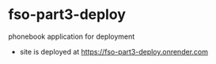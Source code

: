 # fso-part3-deploy

phonebook application for deployment

- site is deployed at https://fso-part3-deploy.onrender.com
